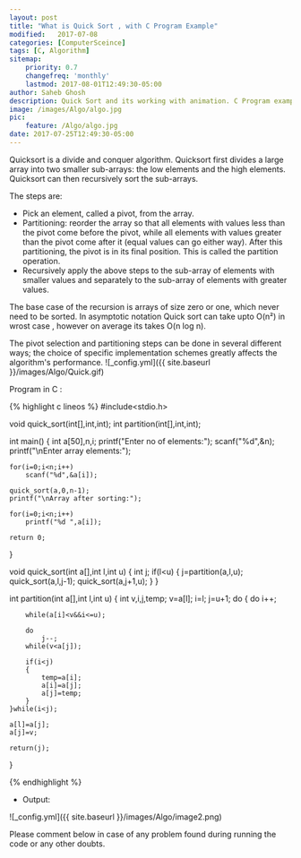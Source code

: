 ```yaml
---
layout: post
title: "What is Quick Sort , with C Program Example"
modified:   2017-07-08
categories: [ComputerSceince]
tags: [C, Algorithm]
sitemap:
    priority: 0.7
    changefreq: 'monthly'
    lastmod: 2017-08-01T12:49:30-05:00
author: Saheb Ghosh
description: Quick Sort and its working with animation. C Program example of Quick Sort.
image: /images/Algo/algo.jpg
pic:
    feature: /Algo/algo.jpg
date: 2017-07-25T12:49:30-05:00
---
```

Quicksort is a divide and conquer algorithm. Quicksort first divides a large array into two smaller sub-arrays: the low elements and the high elements. Quicksort can then recursively sort the sub-arrays.

The steps are:

- Pick an element, called a pivot, from the array.
- Partitioning: reorder the array so that all elements with values less than the pivot come before the pivot, while all elements with values greater than the pivot come after it (equal values can go either way). After this partitioning, the pivot is in its final position. This is called the partition operation.
- Recursively apply the above steps to the sub-array of elements with smaller values and separately to the sub-array of elements with greater values.

The base case of the recursion is arrays of size zero or one, which never need to be sorted. In asymptotic notation Quick sort can take upto O(n²) in wrost case , however on average its takes O(n log n).

The pivot selection and partitioning steps can be done in several different ways; the choice of specific implementation schemes greatly affects the algorithm's performance.
![_config.yml]({{ site.baseurl }}/images/Algo/Quick.gif)

Program in C :

{% highlight c lineos %}
#include<stdio.h>
 
void quick_sort(int[],int,int);
int partition(int[],int,int);
 
int main()
{
    int a[50],n,i;
    printf("Enter no of elements:");
    scanf("%d",&n);
    printf("\nEnter array elements:");
    
    for(i=0;i<n;i++)
        scanf("%d",&a[i]);
        
    quick_sort(a,0,n-1);
    printf("\nArray after sorting:");
    
    for(i=0;i<n;i++)
        printf("%d ",a[i]);
    
    return 0;        
}
 
void quick_sort(int a[],int l,int u)
{
    int j;
    if(l<u)
    {
        j=partition(a,l,u);
        quick_sort(a,l,j-1);
        quick_sort(a,j+1,u);
    }
}
 
int partition(int a[],int l,int u)
{
    int v,i,j,temp;
    v=a[l];
    i=l;
    j=u+1;
do
    {
        do
            i++;
            
        while(a[i]<v&&i<=u);
        
        do
            j--;
        while(v<a[j]);
        
        if(i<j)
        {
            temp=a[i];
            a[i]=a[j];
            a[j]=temp;
        }
    }while(i<j);
    
    a[l]=a[j];
    a[j]=v;
    
    return(j);
}

{% endhighlight %}


- Output:


![_config.yml]({{ site.baseurl }}/images/Algo/image2.png)



Please comment below in case of any problem found during running the code or any other doubts.
